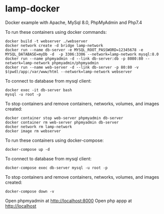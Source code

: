 # lamp-docker

Docker example with Apache, MySql 8.0, PhpMyAdmin and Php7.4

To run these containers using docker commands:

```
docker build -t webserver ./webserver
docker network create -d bridge lamp-network
docker run --name db-server -e MYSQL_ROOT_PASSWORD=12345678 -e MYSQL_DATABASE=myDb -d  -p 3306:3306 --network=lamp-network mysql:8.0
docker run --name phpmyadmin -d --link db-server:db -p 8080:80 --network=lamp-network phpmyadmin/phpmyadmin
docker run --name web-server -d --link db-server -p 80:80 -v $(pwd)/app:/var/www/html --network=lamp-network webserver 
```
To connect to database from mysql client:

```
docker exec -it db-server bash
mysql -u root -p
```

To stop containers and remove containers, networks, volumes, and images created:

```
docker container stop web-server phpmyadmin db-server
docker container rm web-server phpmyadmin db-server
docker network rm lamp-network
docker image rm webserver
```


To run these containers using docker-compose:

```
docker-compose up -d
```

To connect to database from mysql client:

```
docker-compose exec db-server mysql -u root -p
``` 

To stop containers and remove containers, networks, volumes, and images created:

```
docker-compose down -v
```


Open phpmyadmin at [http://localhost:8000](http://localhost:8000)
Open php appp at [http://localhost](http://localhost)



